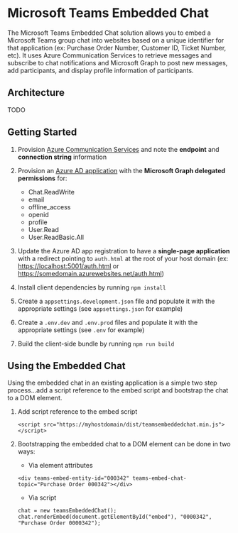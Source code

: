 # Microsoft Teams Embedded Chat

The Microsoft Teams Embedded Chat solution allows you to embed a Microsoft Teams group chat into websites based on a unique identifier for that application (ex: Purchase Order Number, Customer ID, Ticket Number, etc). It uses Azure Communication Services to retrieve messages and subscribe to chat notifications and Microsoft Graph to post new messages, add participants, and display profile information of participants.

## Architecture

TODO

## Getting Started

1. Provision [Azure Communication Services](https://docs.microsoft.com/en-us/azure/communication-services/quickstarts/create-communication-resource?tabs=windows&pivots=platform-azp) and note the **endpoint** and **connection string** information

1. Provision an [Azure AD application](https://docs.microsoft.com/en-us/azure/data-explorer/provision-azure-ad-app) with the **Microsoft Graph delegated permissions** for:

    - Chat.ReadWrite
    - email
    - offline_access
    - openid
    - profile
    - User.Read
    - User.ReadBasic.All

1. Update the Azure AD app registration to have a **single-page application** with a redirect pointing to `auth.html` at the root of your host domain (ex: <https://localhost:5001/auth.html> or <https://somedomain.azurewebsites.net/auth.html>)

1. Install client dependencies by running `npm install`

1. Create a `appsettings.development.json` file and populate it with the appropriate settings (see `appsettings.json` for example)

1. Create a `.env.dev` and `.env.prod` files and populate it with the appropriate settings (see `.env` for example)

1. Build the client-side bundle by running `npm run build`

## Using the Embedded Chat

Using the embedded chat in an existing application is a simple two step process...add a script reference to the embed script and bootstrap the chat to a DOM element.

1. Add script reference to the embed script

    ```
    <script src="https://myhostdomain/dist/teamsembeddedchat.min.js"></script>
    ```

1. Bootstrapping the embedded chat to a DOM element can be done in two ways:

    - Via element attributes

    ```
    <div teams-embed-entity-id="000342" teams-embed-chat-topic="Purchase Order 000342"></div>
    ```

    - Via script

    ```
    chat = new teamsEmbeddedChat();
    chat.renderEmbed(document.getElementById("embed"), "0000342", "Purchase Order 0000342");
    ```
